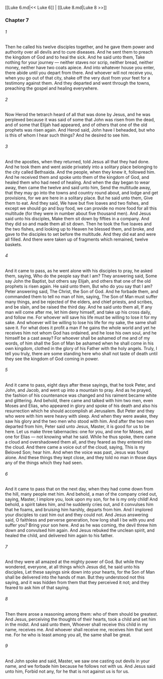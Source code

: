 [[Luke 6.md|<< Luke 6]]  |  [[Luke 8.md|Luke 8 >>]]

### Chapter 7
###### 1
Then he called his twelve disciples together, and he gave them power and authority over all devils and to cure diseases. And he sent them to preach the kingdom of God and to heal the sick. And he said unto them, Take nothing for your journey — neither staves nor scrip, neither bread, neither money, neither have two coats apiece. And into whatever house you enter, there abide until you depart from there. And whoever will not receive you, when you go out of that city, shake off the very dust from your feet for a testimony against them. And they departed and went through the towns, preaching the gospel and healing everywhere.

###### 2
Now Herod the tetrarch heard of all that was done by Jesus, and he was perplexed because it was said of some that John was risen from the dead, and of some that Elijah had appeared, and of others that one of the old prophets was risen again. And Herod said, John have I beheaded, but who is this of whom I hear such things? And he desired to see him.

###### 3
And the apostles, when they returned, told Jesus all that they had done. And he took them and went aside privately into a solitary place belonging to the city called Bethsaida. And the people, when they knew it, followed him. And he received them and spoke unto them of the kingdom of God, and healed them who had need of healing. And when the day began to wear away, then came the twelve and said unto him, Send the multitude away, that they may go into the towns and country round about, and lodge and get provisions, for we are here in a solitary place. But he said unto them, Give them to eat. And they said, We have but five loaves and two fishes, and except we should go and buy food, we can provide no more food for all this multitude (for they were in number about five thousand men). And Jesus said unto his disciples, Make them sit down by fifties in a company. And they did so and made them all sit down. Then he took the five loaves and the two fishes, and looking up to Heaven he blessed them, and broke, and gave to the disciples to set before the multitude. And they did eat and were all filled. And there were taken up of fragments which remained, twelve baskets.

###### 4
And it came to pass, as he went alone with his disciples to pray, he asked them, saying, Who do the people say that I am? They answering said, Some say John the Baptist, but others say Elijah, and others that one of the old prophets is risen again. He said unto them, But who do you say that I am? Peter answering said, The Christ, the Son of God. And he forbade them, and commanded them to tell no man of him, saying, The Son of Man must suffer many things, and be rejected of the elders, and chief priests, and scribes, and be slain, and be raised the third day. And he said unto them all, If any man will come after me, let him deny himself, and take up his cross daily, and follow me. For whoever will save his life must be willing to lose it for my sake. And whoever will be willing to lose his life for my sake, the same shall save it. For what does it profit a man if he gains the whole world and yet he receives him not whom God has ordained, and he lose his own soul, and he himself be a cast away? For whoever shall be ashamed of me and of my words, of him shall the Son of Man be ashamed when he shall come in his own kingdom, clothed in the glory of his Father with the holy angels. Truly, I tell you truly, there are some standing here who shall not taste of death until they see the kingdom of God coming in power.

###### 5
And it came to pass, eight days after these sayings, that he took Peter, and John, and Jacob, and went up into a mountain to pray. And as he prayed, the fashion of his countenance was changed and his raiment became white and glittering. And behold, there came and talked with him two men, even Moses and Elias, who appeared in glory and spoke of his death and also his resurrection which he should accomplish at Jerusalem. But Peter and they who were with him were heavy with sleep. And when they were awake, they saw his glory and the two men who stood with him. And after the two men departed from him, Peter said unto Jesus, Master, it is good for us to be here. Let us make three tabernacles: one for you, and one for Moses, and one for Elias — not knowing what he said. While he thus spoke, there came a cloud and overshadowed them all, and they feared as they entered into the cloud. And there came a voice out of the cloud, saying, This is my Beloved Son; hear him. And when the voice was past, Jesus was found alone. And these things they kept close, and they told no man in those days any of the things which they had seen.

###### 6
And it came to pass that on the next day, when they had come down from the hill, many people met him. And behold, a man of the company cried out, saying, Master, I implore you, look upon my son, for he is my only child! And behold, a spirit takes him, and he suddenly cries out, and it convulses him that he foams, and bruising him harshly, departs from him. And I implored your disciples to cast him out and they could not. And Jesus answering said, O faithless and perverse generation, how long shall I be with you and suffer you? Bring your son here. And as he was coming, the devil threw him down and convulsed him again. And Jesus rebuked the unclean spirit, and healed the child, and delivered him again to his father.

###### 7
And they were all amazed at the mighty power of God. But while they wondered, everyone, at all things which Jesus did, he said unto his disciples, Let these sayings sink down into your hearts, for the Son of Man shall be delivered into the hands of man. But they understood not this saying, and it was hidden from them that they perceived it not; and they feared to ask him of that saying.

###### 8
Then there arose a reasoning among them: who of them should be greatest. And Jesus, perceiving the thoughts of their hearts, took a child and set him in the midst. And said unto them, Whoever shall receive this child in my name, receives me. And whoever shall receive me, receives him that sent me. For he who is least among you all, the same shall be great.

###### 9
And John spoke and said, Master, we saw one casting out devils in your name, and we forbade him because he follows not with us. And Jesus said unto him, Forbid not any, for he that is not against us is for us.